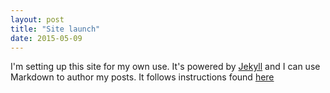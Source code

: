 ```yaml
---
layout: post
title: "Site launch"
date: 2015-05-09
---
```


I'm setting up this site for my own use. It's powered by [Jekyll](http://jekyllrb.com) and I can use Markdown to author my posts. It follows instructions found [here](http://jmcglone.com/guides/github-pages/)
